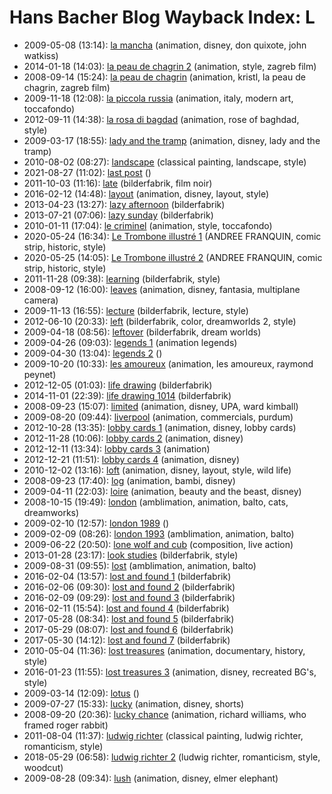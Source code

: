 # Hans Bacher Blog Wayback Index: L

* 2009-05-08 (13:14): [la mancha](https://web.archive.org/web/https://one1more2time3.wordpress.com/2009/05/08/la-mancha/) (animation, disney, don quixote, john watkiss)
* 2014-01-18 (14:03): [la peau de chagrin 2](https://web.archive.org/web/https://one1more2time3.wordpress.com/2014/01/18/la-peau-de-chagrin-2/) (animation, style, zagreb film)
* 2008-09-14 (15:24): [la peau de chagrin](https://web.archive.org/web/https://one1more2time3.wordpress.com/2008/09/14/la-peau-de-chagrin/) (animation, kristl, la peau de chagrin, zagreb film)
* 2009-11-18 (12:08): [la piccola russia](https://web.archive.org/web/https://one1more2time3.wordpress.com/2009/11/18/la-piccola-russia/) (animation, italy, modern art, toccafondo)
* 2012-09-11 (14:38): [la rosa di bagdad](https://web.archive.org/web/https://one1more2time3.wordpress.com/2012/09/11/la-rosa-di-bagdad/) (animation, rose of baghdad, style)
* 2009-03-17 (18:55): [lady and the tramp](https://web.archive.org/web/https://one1more2time3.wordpress.com/2009/03/17/lady-and-the-tramp/) (animation, disney, lady and the tramp)
* 2010-08-02 (08:27): [landscape](https://web.archive.org/web/https://one1more2time3.wordpress.com/2010/08/02/landscape/) (classical painting, landscape, style)
* 2021-08-27 (11:02): [last post](https://web.archive.org/web/https://one1more2time3.wordpress.com/2021/08/27/last-post/) ()
* 2011-10-03 (11:16): [late](https://web.archive.org/web/https://one1more2time3.wordpress.com/2011/10/03/late/) (bilderfabrik, film noir)
* 2016-02-12 (14:48): [layout](https://web.archive.org/web/https://one1more2time3.wordpress.com/2016/02/12/layout-2/) (animation, disney, layout, style)
* 2013-04-23 (13:27): [lazy afternoon](https://web.archive.org/web/https://one1more2time3.wordpress.com/2013/04/23/lazy-afternoon/) (bilderfabrik)
* 2013-07-21 (07:06): [lazy sunday](https://web.archive.org/web/https://one1more2time3.wordpress.com/2013/07/21/lazy-sunday/) (bilderfabrik)
* 2010-01-11 (17:04): [le criminel](https://web.archive.org/web/https://one1more2time3.wordpress.com/2010/01/11/le-criminel/) (animation, style, toccafondo)
* 2020-05-24 (16:34): [Le Trombone illustré 1](https://web.archive.org/web/https://one1more2time3.wordpress.com/2020/05/24/le-trombone-illustre-1/) (ANDREE FRANQUIN, comic strip, historic, style)
* 2020-05-25 (14:05): [Le Trombone illustré 2](https://web.archive.org/web/https://one1more2time3.wordpress.com/2020/05/25/le-trombone-illustre-2/) (ANDREE FRANQUIN, comic strip, historic, style)
* 2011-11-28 (09:38): [learning](https://web.archive.org/web/https://one1more2time3.wordpress.com/2011/11/28/learning/) (bilderfabrik, style)
* 2008-09-12 (16:00): [leaves](https://web.archive.org/web/https://one1more2time3.wordpress.com/2008/09/12/leaves/) (animation, disney, fantasia, multiplane camera)
* 2009-11-13 (16:55): [lecture](https://web.archive.org/web/https://one1more2time3.wordpress.com/2009/11/13/lecture/) (bilderfabrik, lecture, style)
* 2012-06-10 (20:33): [left](https://web.archive.org/web/https://one1more2time3.wordpress.com/2012/06/10/left/) (bilderfabrik, color, dreamworlds 2, style)
* 2009-04-18 (08:56): [leftover](https://web.archive.org/web/https://one1more2time3.wordpress.com/2009/04/18/leftover/) (bilderfabrik, dream worlds)
* 2009-04-26 (09:03): [legends 1](https://web.archive.org/web/https://one1more2time3.wordpress.com/2009/04/26/legends-1/) (animation legends)
* 2009-04-30 (13:04): [legends 2](https://web.archive.org/web/https://one1more2time3.wordpress.com/2009/04/30/legends-2/) ()
* 2009-10-20 (10:33): [les amoureux](https://web.archive.org/web/https://one1more2time3.wordpress.com/2009/10/20/les-amoureux/) (animation, les amoureux, raymond peynet)
* 2012-12-05 (01:03): [life drawing](https://web.archive.org/web/https://one1more2time3.wordpress.com/2012/12/05/life-drawing/) (bilderfabrik)
* 2014-11-01 (22:39): [life drawing 1014](https://web.archive.org/web/https://one1more2time3.wordpress.com/2014/11/01/life-drawing-1014/) (bilderfabrik)
* 2008-09-23 (15:07): [limited](https://web.archive.org/web/https://one1more2time3.wordpress.com/2008/09/23/limited/) (animation, disney, UPA, ward kimball)
* 2009-08-20 (09:44): [liverpool](https://web.archive.org/web/https://one1more2time3.wordpress.com/2009/08/20/liverpool/) (animation, commercials, purdum)
* 2012-10-28 (13:35): [lobby cards 1](https://web.archive.org/web/https://one1more2time3.wordpress.com/2012/10/28/lobby-cards-1/) (animation, disney, lobby cards)
* 2012-11-28 (10:06): [lobby cards 2](https://web.archive.org/web/https://one1more2time3.wordpress.com/2012/11/28/lobby-cards-2/) (animation, disney)
* 2012-12-11 (13:34): [lobby cards 3](https://web.archive.org/web/https://one1more2time3.wordpress.com/2012/12/11/lobby-cards-3/) (animation)
* 2012-12-21 (11:51): [lobby cards 4](https://web.archive.org/web/https://one1more2time3.wordpress.com/2012/12/21/lobby-cards-4/) (animation, disney)
* 2010-12-02 (13:16): [loft](https://web.archive.org/web/https://one1more2time3.wordpress.com/2010/12/02/loft/) (animation, disney, layout, style, wild life)
* 2008-09-23 (17:40): [log](https://web.archive.org/web/https://one1more2time3.wordpress.com/2008/09/23/log/) (animation, bambi, disney)
* 2009-04-11 (22:03): [loire](https://web.archive.org/web/https://one1more2time3.wordpress.com/2009/04/11/loire/) (animation, beauty and the beast, disney)
* 2008-10-15 (19:49): [london](https://web.archive.org/web/https://one1more2time3.wordpress.com/2008/10/15/london/) (amblimation, animation, balto, cats, dreamworks)
* 2009-02-10 (12:57): [london 1989](https://web.archive.org/web/https://one1more2time3.wordpress.com/2009/02/10/london-1989/) ()
* 2009-02-09 (08:26): [london 1993](https://web.archive.org/web/https://one1more2time3.wordpress.com/2009/02/09/london-1993/) (amblimation, animation, balto)
* 2009-06-22 (20:50): [lone wolf and cub](https://web.archive.org/web/https://one1more2time3.wordpress.com/2009/06/22/lone-wolf-and-cub/) (composition, live action)
* 2013-01-28 (23:17): [look studies](https://web.archive.org/web/https://one1more2time3.wordpress.com/2013/01/28/study-28113/) (bilderfabrik, style)
* 2009-08-31 (09:55): [lost](https://web.archive.org/web/https://one1more2time3.wordpress.com/2009/08/31/lost/) (amblimation, animation, balto)
* 2016-02-04 (13:57): [lost and found 1](https://web.archive.org/web/https://one1more2time3.wordpress.com/2016/02/04/lost-and-found-1/) (bilderfabrik)
* 2016-02-06 (09:30): [lost and found 2](https://web.archive.org/web/https://one1more2time3.wordpress.com/2016/02/06/lost-and-found-2/) (bilderfabrik)
* 2016-02-09 (09:29): [lost and found 3](https://web.archive.org/web/https://one1more2time3.wordpress.com/2016/02/09/lost-and-found-3/) (bilderfabrik)
* 2016-02-11 (15:54): [lost and found 4](https://web.archive.org/web/https://one1more2time3.wordpress.com/2016/02/11/lost-and-found-4/) (bilderfabrik)
* 2017-05-28 (08:34): [lost and found 5](https://web.archive.org/web/https://one1more2time3.wordpress.com/2017/05/28/lost-and-found-5/) (bilderfabrik)
* 2017-05-29 (08:07): [lost and found 6](https://web.archive.org/web/https://one1more2time3.wordpress.com/2017/05/29/lost-and-found-6/) (bilderfabrik)
* 2017-05-30 (14:12): [lost and found 7](https://web.archive.org/web/https://one1more2time3.wordpress.com/2017/05/30/lost-and-found-7/) (bilderfabrik)
* 2010-05-04 (11:36): [lost treasures](https://web.archive.org/web/https://one1more2time3.wordpress.com/2010/05/04/lost-treasures/) (animation, documentary, history, style)
* 2016-01-23 (11:55): [lost treasures 3](https://web.archive.org/web/https://one1more2time3.wordpress.com/2016/01/23/lost-treasures-3/) (animation, disney, recreated BG's, style)
* 2009-03-14 (12:09): [lotus](https://web.archive.org/web/https://one1more2time3.wordpress.com/2009/03/14/lotus/) ()
* 2009-07-27 (15:33): [lucky](https://web.archive.org/web/https://one1more2time3.wordpress.com/2009/07/27/lucky/) (animation, disney, shorts)
* 2008-09-20 (20:36): [lucky chance](https://web.archive.org/web/https://one1more2time3.wordpress.com/2008/09/20/lucky-chance/) (animation, richard williams, who framed roger rabbit)
* 2011-08-04 (11:37): [ludwig richter](https://web.archive.org/web/https://one1more2time3.wordpress.com/2011/08/04/ludwig-richter/) (classical painting, ludwig richter, romanticism, style)
* 2018-05-29 (06:58): [ludwig richter 2](https://web.archive.org/web/https://one1more2time3.wordpress.com/2018/05/29/ludwig-richter-2/) (ludwig richter, romanticism, style, woodcut)
* 2009-08-28 (09:34): [lush](https://web.archive.org/web/https://one1more2time3.wordpress.com/2009/08/28/lush/) (animation, disney, elmer elephant)
